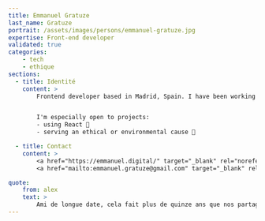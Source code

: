 ```yaml
---
title: Emmanuel Gratuze
last_name: Gratuze
portrait: /assets/images/persons/emmanuel-gratuze.jpg
expertise: Front-end developer
validated: true
categories:
    - tech
    - ethique
sections:
  - title: Identité
    content: >
        Frontend developer based in Madrid, Spain. I have been working as an independent contractor for 6 years


        I'm especially open to projects:
        - using React 🚀
        - serving an ethical or environmental cause 🌳

  - title: Contact
    content: >
        <a href="https://emmanuel.digital/" target="_blank" rel="noreferrer">Site</a> –
        <a href="mailto:emmanuel.gratuze@gmail.com" target="_blank" rel="noreferrer">Mail</a>

quote:
    from: alex
    text: >
        Ami de longue date, cela fait plus de quinze ans que nos partageons la passion du code et de la musique, Emmanuel est un développeur éthique et un musicien d'exception.
---
```

